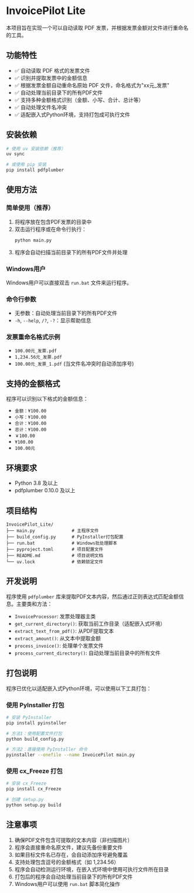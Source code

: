 # InvoicePilot Lite

本项目旨在实现一个可以自动读取 PDF 发票，并根据发票金额对文件进行重命名的工具。

## 功能特性

- ✅ 自动读取 PDF 格式的发票文件
- ✅ 识别并提取发票中的金额信息
- ✅ 根据发票金额自动重命名原始 PDF 文件，命名格式为"xx元_发票"
- ✅ 自动处理当前目录下的所有PDF文件
- ✅ 支持多种金额格式识别（金额、小写、合计、总计等）
- ✅ 自动处理文件名冲突
- ✅ 适配嵌入式Python环境，支持打包成可执行文件

## 安装依赖

```bash
# 使用 uv 安装依赖（推荐）
uv sync

# 或使用 pip 安装
pip install pdfplumber
```

## 使用方法

### 简单使用（推荐）

1. 将程序放在包含PDF发票的目录中
2. 双击运行程序或在命令行执行：
   ```bash
   python main.py
   ```
3. 程序会自动扫描当前目录下的所有PDF文件并处理

### Windows用户

Windows用户可以直接双击 `run.bat` 文件来运行程序。

### 命令行参数

- 无参数：自动处理当前目录下的所有PDF文件
- `-h`, `--help`, `/?`, `-?`：显示帮助信息

### 发票重命名格式示例

- `100.00元_发票.pdf`
- `1,234.56元_发票.pdf`
- `100.00元_发票_1.pdf` (当文件名冲突时自动添加序号)

## 支持的金额格式

程序可以识别以下格式的金额信息：

- `金额：¥100.00`
- `小写：¥100.00`
- `合计：¥100.00`
- `总计：¥100.00`
- `￥100.00`
- `¥100.00`
- `100.00元`

## 环境要求

- Python 3.8 及以上
- pdfplumber 0.10.0 及以上

## 项目结构

```
InvoicePilot_Lite/
├── main.py              # 主程序文件
├── build_config.py      # PyInstaller打包配置
├── run.bat              # Windows批处理脚本
├── pyproject.toml       # 项目配置文件
├── README.md            # 项目说明文档
└── uv.lock              # 依赖锁定文件
```

## 开发说明

程序使用 `pdfplumber` 库来提取PDF文本内容，然后通过正则表达式匹配金额信息。主要类和方法：

- `InvoiceProcessor`: 发票处理器主类
- `get_current_directory()`: 获取当前工作目录（适配嵌入式环境）
- `extract_text_from_pdf()`: 从PDF提取文本
- `extract_amount()`: 从文本中提取金额
- `process_invoice()`: 处理单个发票文件
- `process_current_directory()`: 自动处理当前目录中的所有文件

## 打包说明

程序已优化以适配嵌入式Python环境，可以使用以下工具打包：

### 使用 PyInstaller 打包

```bash
# 安装 PyInstaller
pip install pyinstaller

# 方法1：使用配置文件打包
python build_config.py

# 方法2：直接使用 PyInstaller 命令
pyinstaller --onefile --name InvoicePilot main.py
```

### 使用 cx_Freeze 打包

```bash
# 安装 cx_Freeze
pip install cx_Freeze

# 创建 setup.py
python setup.py build
```

## 注意事项

1. 确保PDF文件包含可提取的文本内容（非扫描图片）
2. 程序会直接重命名原文件，建议先备份重要文件
3. 如果目标文件名已存在，会自动添加序号避免覆盖
4. 支持处理包含逗号的金额格式（如 1,234.56）
5. 程序会自动检测运行环境，在嵌入式环境中使用可执行文件所在目录
6. 打包后的程序会自动处理当前目录下的所有PDF文件
7. Windows用户可以使用 `run.bat` 脚本简化操作
